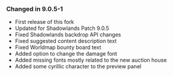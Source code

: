 ### Changed in 9.0.5-1
- First release of this fork
- Updated for Shadowlands Patch 9.0.5
- Fixed Shadowlands backdrop API changes
- Fixed suggested content description text
- Fixed Worldmap bounty board text
- Added option to change the damage font
- Added missing fonts mostly related to the new auction house
- Added some cyrillic character to the preview panel
